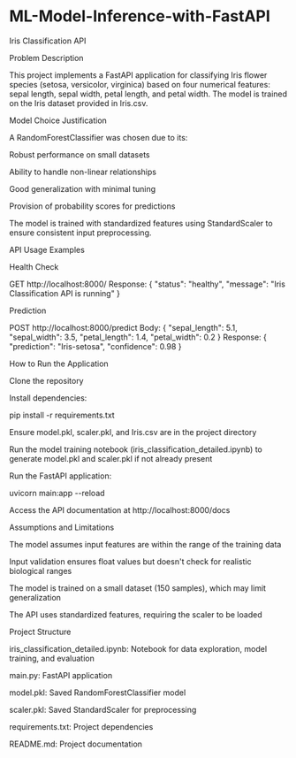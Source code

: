 # ML-Model-Inference-with-FastAPI
Iris Classification API

Problem Description

This project implements a FastAPI application for classifying Iris flower species (setosa, versicolor, virginica) based on four numerical features: sepal length, sepal width, petal length, and petal width. The model is trained on the Iris dataset provided in Iris.csv.

Model Choice Justification

A RandomForestClassifier was chosen due to its:





Robust performance on small datasets



Ability to handle non-linear relationships



Good generalization with minimal tuning



Provision of probability scores for predictions

The model is trained with standardized features using StandardScaler to ensure consistent input preprocessing.

API Usage Examples





Health Check

GET http://localhost:8000/
Response:
{
    "status": "healthy",
    "message": "Iris Classification API is running"
}





Prediction

POST http://localhost:8000/predict
Body:
{
    "sepal_length": 5.1,
    "sepal_width": 3.5,
    "petal_length": 1.4,
    "petal_width": 0.2
}
Response:
{
    "prediction": "Iris-setosa",
    "confidence": 0.98
}

How to Run the Application





Clone the repository



Install dependencies:

pip install -r requirements.txt





Ensure model.pkl, scaler.pkl, and Iris.csv are in the project directory



Run the model training notebook (iris_classification_detailed.ipynb) to generate model.pkl and scaler.pkl if not already present



Run the FastAPI application:

uvicorn main:app --reload





Access the API documentation at http://localhost:8000/docs

Assumptions and Limitations





The model assumes input features are within the range of the training data



Input validation ensures float values but doesn't check for realistic biological ranges



The model is trained on a small dataset (150 samples), which may limit generalization



The API uses standardized features, requiring the scaler to be loaded

Project Structure





iris_classification_detailed.ipynb: Notebook for data exploration, model training, and evaluation



main.py: FastAPI application



model.pkl: Saved RandomForestClassifier model



scaler.pkl: Saved StandardScaler for preprocessing



requirements.txt: Project dependencies



README.md: Project documentation
